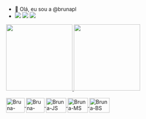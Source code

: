 - 👋 Olá, eu sou a @brunapl
- <div>
    <a href="https://instagram.com/_brunapl" target="_blank"><img src="https://img.shields.io/badge/Instagram-E4405F?style=for-the-badge&logo=instagram&logoColor=white" target="_blank"></a>
    <a href="https://linkedin.com/in/bruna-lima-0898a9221/" target="_blank"><img src="https://img.shields.io/badge/LinkedIn-0077B5?style=for-the-badge&logo=linkedin&logoColor=white"></a>
    <a href="mailto:bruninhapereira05@gmail.com"><img src="https://img.shields.io/badge/Gmail-D14836?style=for-the-badge&logo=gmail&logoColor=white"></a>
  </div>
  
<div>
  <a href="//github.com/brunapl">
  <img height="180em" src="https://github-readme-stats.vercel.app/api?username=brunapl&show_icons=true&theme=dracula&include_all_commits=true&count_private=true"/>
  <img height="180em" src="https://github-readme-stats.vercel.app/api/top-langs/?username=brunapl&layout=compact&langs_count=16&theme=dracula"/>
</div>

<div style="display: inline_block"><br>
<img align="center" alt="Bruna-HTML" height="40" width="50" src="https://img.shields.io/badge/HTML-239120?style=for-the-badge&logo=html5&logoColor=white">
<img align="center" alt="Bruna-CSS" height="40" width="50" src="https://img.shields.io/badge/CSS-239120?&style=for-the-badge&logo=css3&logoColor=white">
<img align="center" alt="Bruna-JS" height="40" width="55" src="https://img.shields.io/badge/JavaScript-F7DF1E?style=for-the-badge&logo=javascript&logoColor=black">
<img align="center" alt="Bruna-MS" height="40" width="55" src="https://img.shields.io/badge/Microsoft_Office-D83B01?style=for-the-badge&logo=microsoft-office&logoColor=white">
<img align="center" alt="Bruna-BS" height="40" width="55" src="https://img.shields.io/badge/Bootstrap-563D7C?style=for-the-badge&logo=bootstrap&logoColor=white">
</div>

